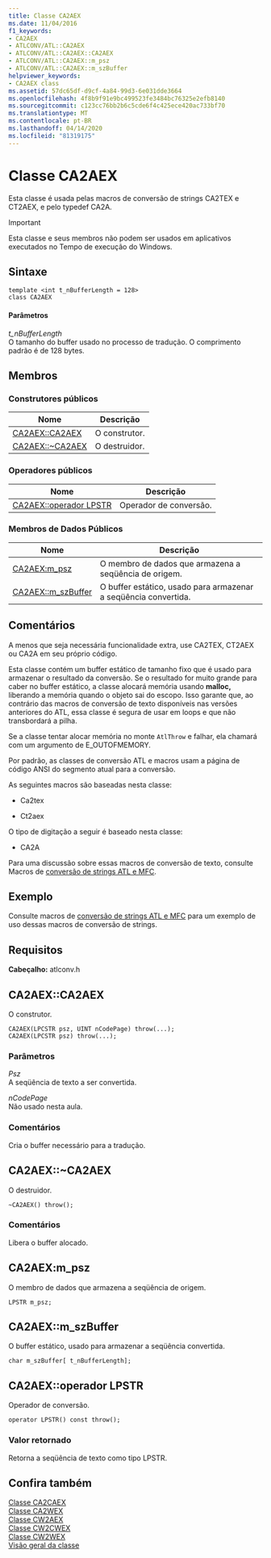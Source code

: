```yaml
---
title: Classe CA2AEX
ms.date: 11/04/2016
f1_keywords:
- CA2AEX
- ATLCONV/ATL::CA2AEX
- ATLCONV/ATL::CA2AEX::CA2AEX
- ATLCONV/ATL::CA2AEX::m_psz
- ATLCONV/ATL::CA2AEX::m_szBuffer
helpviewer_keywords:
- CA2AEX class
ms.assetid: 57dc65df-d9cf-4a84-99d3-6e031dde3664
ms.openlocfilehash: 4f8b9f91e9bc499523fe3484bc76325e2efb8140
ms.sourcegitcommit: c123cc76bb2b6c5cde6f4c425ece420ac733bf70
ms.translationtype: MT
ms.contentlocale: pt-BR
ms.lasthandoff: 04/14/2020
ms.locfileid: "81319175"
---
```

# <a name="ca2aex-class"></a>Classe CA2AEX

Esta classe é usada pelas macros de conversão de strings CA2TEX e CT2AEX, e pelo typedef CA2A.

> [!IMPORTANT]
> Esta classe e seus membros não podem ser usados em aplicativos executados no Tempo de execução do Windows.

## <a name="syntax"></a>Sintaxe

```
template <int t_nBufferLength = 128>
class CA2AEX
```

#### <a name="parameters"></a>Parâmetros

*t_nBufferLength*<br/>
O tamanho do buffer usado no processo de tradução. O comprimento padrão é de 128 bytes.

## <a name="members"></a>Membros

### <a name="public-constructors"></a>Construtores públicos

|Nome|Descrição|
|----------|-----------------|
|[CA2AEX::CA2AEX](#ca2aex)|O construtor.|
|[CA2AEX::~CA2AEX](#dtor)|O destruidor.|

### <a name="public-operators"></a>Operadores públicos

|Nome|Descrição|
|----------|-----------------|
|[CA2AEX::operador LPSTR](#operator_lpstr)|Operador de conversão.|

### <a name="public-data-members"></a>Membros de Dados Públicos

|Nome|Descrição|
|----------|-----------------|
|[CA2AEX:m_psz](#m_psz)|O membro de dados que armazena a seqüência de origem.|
|[CA2AEX::m_szBuffer](#m_szbuffer)|O buffer estático, usado para armazenar a seqüência convertida.|

## <a name="remarks"></a>Comentários

A menos que seja necessária funcionalidade extra, use CA2TEX, CT2AEX ou CA2A em seu próprio código.

Esta classe contém um buffer estático de tamanho fixo que é usado para armazenar o resultado da conversão. Se o resultado for muito grande para caber no buffer estático, a classe alocará memória usando **malloc,** liberando a memória quando o objeto sai do escopo. Isso garante que, ao contrário das macros de conversão de texto disponíveis nas versões anteriores do ATL, essa classe é segura de usar em loops e que não transbordará a pilha.

Se a classe tentar alocar memória no monte `AtlThrow` e falhar, ela chamará com um argumento de E_OUTOFMEMORY.

Por padrão, as classes de conversão ATL e macros usam a página de código ANSI do segmento atual para a conversão.

As seguintes macros são baseadas nesta classe:

- Ca2tex

- Ct2aex

O tipo de digitação a seguir é baseado nesta classe:

- CA2A

Para uma discussão sobre essas macros de conversão de texto, consulte Macros de [conversão de strings ATL e MFC](string-conversion-macros.md).

## <a name="example"></a>Exemplo

Consulte macros de [conversão de strings ATL e MFC](string-conversion-macros.md) para um exemplo de uso dessas macros de conversão de strings.

## <a name="requirements"></a>Requisitos

**Cabeçalho:** atlconv.h

## <a name="ca2aexca2aex"></a><a name="ca2aex"></a>CA2AEX::CA2AEX

O construtor.

```
CA2AEX(LPCSTR psz, UINT nCodePage) throw(...);
CA2AEX(LPCSTR psz) throw(...);
```

### <a name="parameters"></a>Parâmetros

*Psz*<br/>
A seqüência de texto a ser convertida.

*nCodePage*<br/>
Não usado nesta aula.

### <a name="remarks"></a>Comentários

Cria o buffer necessário para a tradução.

## <a name="ca2aexca2aex"></a><a name="dtor"></a>CA2AEX::~CA2AEX

O destruidor.

```
~CA2AEX() throw();
```

### <a name="remarks"></a>Comentários

Libera o buffer alocado.

## <a name="ca2aexm_psz"></a><a name="m_psz"></a>CA2AEX:m_psz

O membro de dados que armazena a seqüência de origem.

```
LPSTR m_psz;
```

## <a name="ca2aexm_szbuffer"></a><a name="m_szbuffer"></a>CA2AEX::m_szBuffer

O buffer estático, usado para armazenar a seqüência convertida.

```
char m_szBuffer[ t_nBufferLength];
```

## <a name="ca2aexoperator-lpstr"></a><a name="operator_lpstr"></a>CA2AEX::operador LPSTR

Operador de conversão.

```
operator LPSTR() const throw();
```

### <a name="return-value"></a>Valor retornado

Retorna a seqüência de texto como tipo LPSTR.

## <a name="see-also"></a>Confira também

[Classe CA2CAEX](../../atl/reference/ca2caex-class.md)<br/>
[Classe CA2WEX](../../atl/reference/ca2wex-class.md)<br/>
[Classe CW2AEX](../../atl/reference/cw2aex-class.md)<br/>
[Classe CW2CWEX](../../atl/reference/cw2cwex-class.md)<br/>
[Classe CW2WEX](../../atl/reference/cw2wex-class.md)<br/>
[Visão geral da classe](../../atl/atl-class-overview.md)
